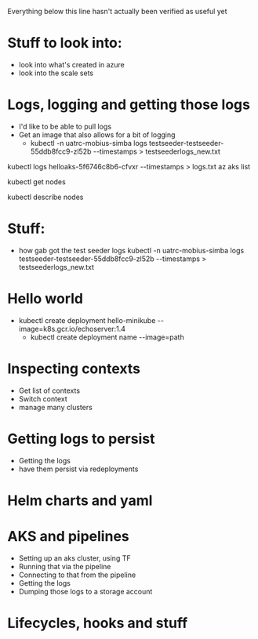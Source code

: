 Everything below this line hasn't actually been verified as useful yet

# Stuff to look into:
* look into what's created in azure
* look into the scale sets

# Logs, logging and getting those logs
* I'd like to be able to pull logs
* Get an image that also allows for a bit of logging
    * kubectl -n uatrc-mobius-simba logs testseeder-testseeder-55ddb8fcc9-zl52b --timestamps > testseederlogs_new.txt

kubectl logs helloaks-5f6746c8b6-cfvxr --timestamps > logs.txt
az aks list 

kubectl get nodes

kubectl describe nodes

# Stuff:
* how gab got the test seeder logs
kubectl -n uatrc-mobius-simba logs testseeder-testseeder-55ddb8fcc9-zl52b --timestamps > testseederlogs_new.txt

# Hello world
* kubectl create deployment hello-minikube --image=k8s.gcr.io/echoserver:1.4
    * kubectl create deployment name --image=path

# Inspecting contexts
* Get list of contexts
* Switch context
* manage many clusters

# Getting logs to persist
* Getting the logs
* have them persist via redeployments

# Helm charts and yaml

# AKS and pipelines
* Setting up an aks cluster, using TF
* Running that via the pipeline
* Connecting to that from the pipeline
* Getting the logs
* Dumping those logs to a storage account

# Lifecycles, hooks and stuff
